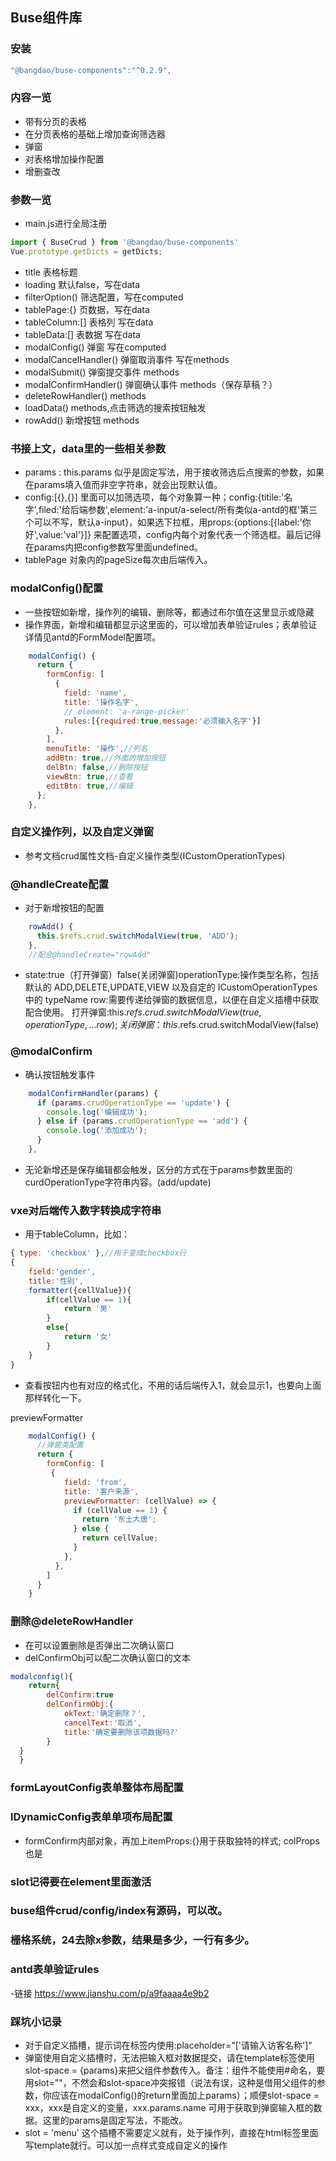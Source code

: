 ## Buse组件库
### 安装
```javascript
"@bangdao/buse-components":"^0.2.9",
```

### 内容一览
- 带有分页的表格
- 在分页表格的基础上增加查询筛选器
- 弹窗
- 对表格增加操作配置
- 增删查改

### 参数一览
- main.js进行全局注册
```javascript
import { BuseCrud } from '@bangdao/buse-components'
Vue.prototype.getDicts = getDicts;
```
- title 表格标题
- loading 默认false，写在data
- filterOption() 筛选配置，写在computed
- tablePage:{} 页数据，写在data
- tableColumn:[] 表格列 写在data
- tableData:[] 表数据 写在data
- modalConfig() 弹窗 写在computed
- modalCancelHandler() 弹窗取消事件 写在methods
- modalSubmit() 弹窗提交事件 methods
- modalConfirmHandler() 弹窗确认事件 methods（保存草稿？）
- deleteRowHandler() methods
- loadData() methods,点击筛选的搜索按钮触发
- rowAdd() 新增按钮 methods
### 书接上文，data里的一些相关参数
- params : this.params 似乎是固定写法，用于接收筛选后点搜索的参数，如果在params填入值而非空字符串，就会出现默认值。
- config:[{},{}] 里面可以加筛选项，每个对象算一种；config:{titile:'名字',filed:'给后端参数',element:'a-input/a-select/所有类似a-antd的框'第三个可以不写，默认a-input}，如果选下拉框，用props:{options:[{label:'你好',value:'val'}]} 来配置选项，config内每个对象代表一个筛选框。最后记得在params内把config参数写里面undefined。
- tablePage 对象内的pageSize每次由后端传入。

### modalConfig()配置
- 一些按钮如新增，操作列的编辑、删除等，都通过布尔值在这里显示或隐藏
- 操作界面，新增和编辑都显示这里面的，可以增加表单验证rules；表单验证详情见antd的FormModel配置项。
```javascript
    modalConfig() {
      return {
        formConfig: [
          {
            field: 'name',
            title: '操作名字',
            // element: 'a-range-picker'
            rules:[{required:true,message:'必须输入名字'}]
          },
        ],
        menuTitle: '操作',//列名
        addBtn: true,//外面的增加按钮
        delBtn: false,//删除按钮
        viewBtn: true,//查看
        editBtn: true,//编辑
      };
    },
```
### 自定义操作列，以及自定义弹窗
- 参考文档crud属性文档-自定义操作类型(ICustomOperationTypes)
### @handleCreate配置
- 对于新增按钮的配置
```javascript
    rowAdd() {
      this.$refs.crud.switchModalView(true, 'ADD');
    },
    //配合@handleCreate="rowAdd"
```
- state:true（打开弹窗）false(关闭弹窗)operationType:操作类型名称，包括默认的 ADD,DELETE,UPDATE,VIEW 以及自定的 ICustomOperationTypes 中的 typeName row:需要传递给弹窗的数据信息，以便在自定义插槽中获取配合使用。 打开弹窗:this.$refs.crud.switchModalView(true,operationType,{...row}); 关闭弹窗：this.$refs.crud.switchModalView(false)
### @modalConfirm
- 确认按钮触发事件
```javascript
    modalConfirmHandler(params) {
      if (params.crudOperationType == 'update') {
        console.log('编辑成功');
      } else if (params.crudOperationType == 'add') {
        console.log('添加成功');
      }
    },
```
- 无论新增还是保存编辑都会触发，区分的方式在于params参数里面的curdOperationType字符串内容。(add/update)

### vxe对后端传入数字转换成字符串
- 用于tableColumn，比如：
```javascript
{ type: 'checkbox' },//用于变成checkbox行
{
    field:'gender',
    title:'性别',
    formatter({cellValue}){
        if(cellValue == 1){
            return '男'
        }
        else{
            return '女'
        }
    }
}
```
- 查看按钮内也有对应的格式化，不用的话后端传入1，就会显示1，也要向上面那样转化一下。

previewFormatter
```javascript
    modalConfig() {
      //弹窗类配置
      return {
        formConfig: [
         {
            field: 'from',
            title: '客户来源',
            previewFormatter: (cellValue) => {
              if (cellValue == 1) {
                return '东土大唐';
              } else {
                return cellValue;
              }
            },
          },
        ]
      }
    }
```
### 删除@deleteRowHandler
- 在可以设置删除是否弹出二次确认窗口
- delConfirmObj可以配二次确认窗口的文本
```javascript
modalconfig(){
    return{
        delConfirm:true
        delConfirmObj:{
            okText:'确定删除？',
            cancelText:'取消',
            title:'确定要删除该项数据吗?'
        }
  }
  }
```
### formLayoutConfig表单整体布局配置
### IDynamicConfig表单单项布局配置
- formConfirm内部对象，再加上itemProps:{}用于获取独特的样式;
colProps也是
### slot记得要在element里面激活
### buse组件crud/config/index有源码，可以改。
### 栅格系统，24去除x参数，结果是多少，一行有多少。
### antd表单验证rules
-链接 https://www.jianshu.com/p/a9faaaa4e9b2

### 踩坑小记录
- 对于自定义插槽，提示词在标签内使用:placeholder="['请输入访客名称']"
- 弹窗使用自定义插槽时，无法把输入框对数据提交，请在template标签使用slot-space = {params}来把父组件参数传入。备注：组件不能使用#命名，要用slot=""，不然会和slot-space冲突报错（说法有误，这种是借用父组件的参数，你应该在modalConfig()的return里面加上params）；顺便slot-space = xxx，xxx是自定义的变量，xxx.params.name 可用于获取到弹窗输入框的数据。这里的params是固定写法，不能改。
- slot = 'menu' 这个插槽不需要定义就有，处于操作列，直接在html标签里面写template就行。可以加一点样式变成自定义的操作